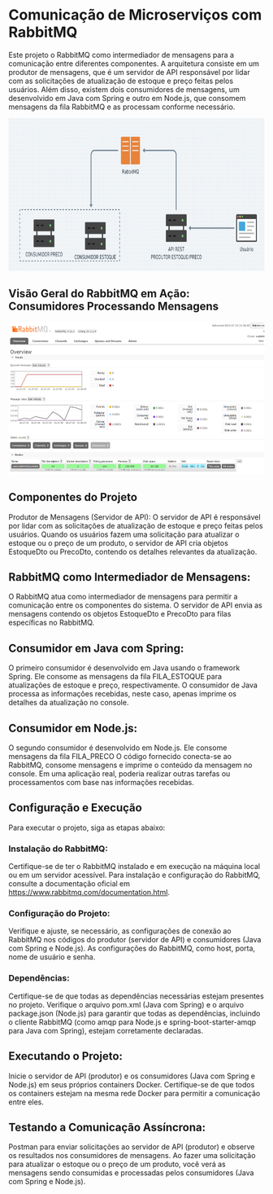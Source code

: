 # Comunicação de Microserviços com RabbitMQ
Este projeto o RabbitMQ como intermediador de mensagens para a comunicação entre diferentes componentes. A arquitetura consiste em um produtor de mensagens, que é um servidor de API responsável por lidar com as solicitações de atualização de estoque e preço feitas pelos usuários. Além disso, existem dois consumidores de mensagens, um desenvolvido em Java com Spring e outro em Node.js, que consomem mensagens da fila RabbitMQ e as processam conforme necessário.
<p> 
    <img width="600" height="300" src="src/map.png" >
</p>


## Visão Geral do RabbitMQ em Ação: Consumidores Processando Mensagens

<p> 
    <img width="700" height="300" src="src/rabbitmq.png" >
</p>

## Componentes do Projeto
Produtor de Mensagens (Servidor de API):
O servidor de API é responsável por lidar com as solicitações de atualização de estoque e preço feitas pelos usuários. Quando os usuários fazem uma solicitação para atualizar o estoque ou o preço de um produto, o servidor de API cria objetos EstoqueDto ou PrecoDto, contendo os detalhes relevantes da atualização.

## RabbitMQ como Intermediador de Mensagens:
O RabbitMQ atua como intermediador de mensagens para permitir a comunicação entre os componentes do sistema. O servidor de API envia as mensagens contendo os objetos EstoqueDto e PrecoDto para filas específicas no RabbitMQ.

## Consumidor em Java com Spring:
O primeiro consumidor é desenvolvido em Java usando o framework Spring. Ele consome as mensagens da fila FILA_ESTOQUE  para atualizações de estoque e preço, respectivamente. O consumidor de Java processa as informações recebidas, neste caso, apenas imprime os detalhes da atualização no console.

## Consumidor em Node.js:
O segundo consumidor é desenvolvido em Node.js. Ele consome mensagens da fila FILA_PRECO O código fornecido conecta-se ao RabbitMQ, consome mensagens e imprime o conteúdo da mensagem no console. Em uma aplicação real, poderia realizar outras tarefas ou processamentos com base nas informações recebidas.

## Configuração e Execução
Para executar o projeto, siga as etapas abaixo:

### Instalação do RabbitMQ:
Certifique-se de ter o RabbitMQ instalado e em execução na máquina local ou em um servidor acessível. Para instalação e configuração do RabbitMQ, consulte a documentação oficial em https://www.rabbitmq.com/documentation.html.

### Configuração do Projeto:
Verifique e ajuste, se necessário, as configurações de conexão ao RabbitMQ nos códigos do produtor (servidor de API) e consumidores (Java com Spring e Node.js). As configurações do RabbitMQ, como host, porta, nome de usuário e senha.

### Dependências:
Certifique-se de que todas as dependências necessárias estejam presentes no projeto. Verifique o arquivo pom.xml (Java com Spring) e o arquivo package.json (Node.js) para garantir que todas as dependências, incluindo o cliente RabbitMQ (como amqp para Node.js e spring-boot-starter-amqp para Java com Spring), estejam corretamente declaradas.

## Executando o Projeto:
Inicie o servidor de API (produtor) e os consumidores (Java com Spring e Node.js) em seus próprios containers Docker. Certifique-se de que todos os containers estejam na mesma rede Docker para permitir a comunicação entre eles.

## Testando a Comunicação Assíncrona:
Postman para enviar solicitações ao servidor de API (produtor) e observe os resultados nos consumidores de mensagens. Ao fazer uma solicitação para atualizar o estoque ou o preço de um produto, você verá as mensagens sendo consumidas e processadas pelos consumidores (Java com Spring e Node.js).
